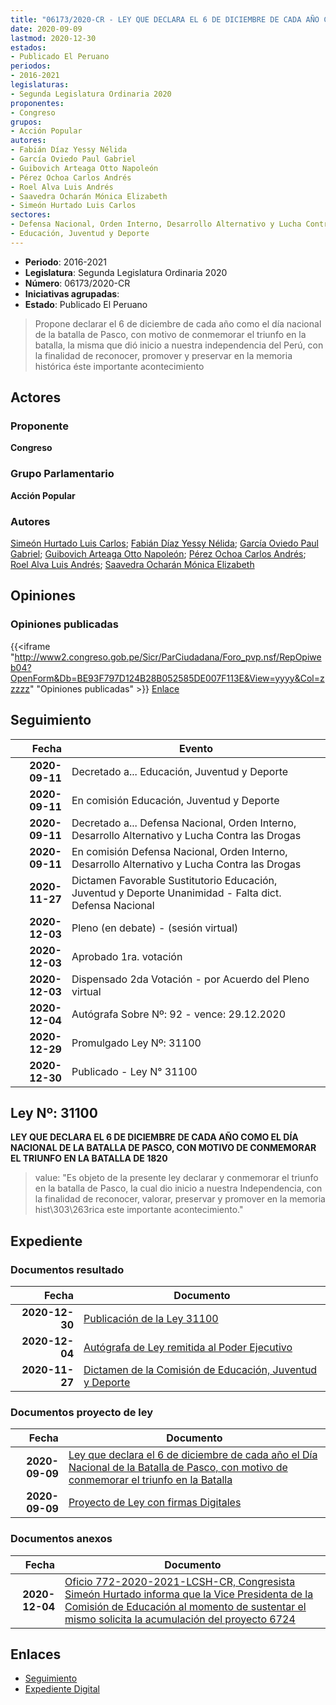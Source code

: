 ```yaml
---
title: "06173/2020-CR - LEY QUE DECLARA EL 6 DE DICIEMBRE DE CADA AÑO COMO EL DIA NACIONAL DE LA BATALLA DE PASCO, CON MOTIVO DE CONMEMORAR EL TRIUNFO EN LA BATALLA"
date: 2020-09-09
lastmod: 2020-12-30
estados:
- Publicado El Peruano
periodos:
- 2016-2021
legislaturas:
- Segunda Legislatura Ordinaria 2020
proponentes:
- Congreso
grupos:
- Acción Popular
autores:
- Fabián Díaz Yessy Nélida
- García Oviedo Paul Gabriel
- Guibovich Arteaga Otto Napoleón
- Pérez Ochoa Carlos Andrés
- Roel Alva Luis Andrés
- Saavedra Ocharán Mónica Elizabeth
- Simeón Hurtado Luis Carlos
sectores:
- Defensa Nacional, Orden Interno, Desarrollo Alternativo y Lucha Contra las Drogas
- Educación, Juventud y Deporte
---
```

- **Periodo**: 2016-2021
- **Legislatura**: Segunda Legislatura Ordinaria 2020
- **Número**: 06173/2020-CR
- **Iniciativas agrupadas**: 
- **Estado**: Publicado El Peruano

> Propone declarar el 6 de diciembre de cada año como el día nacional de la batalla de Pasco, con motivo de conmemorar el triunfo en la batalla, la misma que dió inicio a nuestra independencia del Perú, con la finalidad de reconocer, promover y preservar en la memoria histórica éste importante acontecimiento


## Actores

### Proponente

**Congreso**

### Grupo Parlamentario

**Acción Popular**

### Autores

[Simeón Hurtado Luis Carlos](mailto:mailto:lsimeon@congreso.gob.pe); [Fabián Díaz Yessy Nélida](mailto:mailto:yfabian@congreso.gob.pe); [García Oviedo Paul Gabriel](mailto:mailto:pgarcia@congreso.gob.pe); [Guibovich Arteaga Otto Napoleón](mailto:mailto:oguibovich@congreso.gob.pe); [Pérez Ochoa Carlos Andrés](mailto:mailto:cperezo@congreso.gob.pe); [Roel Alva Luis Andrés](mailto:mailto:lroel@congreso.gob.pe); [Saavedra Ocharán Mónica Elizabeth](mailto:mailto:msaavedra@congreso.gob.pe)

## Opiniones

### Opiniones publicadas

{{<iframe "http://www2.congreso.gob.pe/Sicr/ParCiudadana/Foro_pvp.nsf/RepOpiweb04?OpenForm&Db=BE93F797D124B28B052585DE007F113E&View=yyyy&Col=zzzzz" "Opiniones publicadas" >}}
[Enlace](http://www2.congreso.gob.pe/Sicr/ParCiudadana/Foro_pvp.nsf/RepOpiweb04?OpenForm&Db=BE93F797D124B28B052585DE007F113E&View=yyyy&Col=zzzzz)


## Seguimiento

| Fecha | Evento |
|------:|--------|
| **2020-09-11** | Decretado a... Educación, Juventud y Deporte |
| **2020-09-11** | En comisión Educación, Juventud y Deporte |
| **2020-09-11** | Decretado a... Defensa Nacional, Orden Interno, Desarrollo Alternativo y Lucha Contra las Drogas |
| **2020-09-11** | En comisión Defensa Nacional, Orden Interno, Desarrollo Alternativo y Lucha Contra las Drogas |
| **2020-11-27** | Dictamen Favorable Sustitutorio Educación, Juventud y Deporte Unanimidad - Falta dict. Defensa Nacional |
| **2020-12-03** | Pleno (en debate) - (sesión virtual) |
| **2020-12-03** | Aprobado 1ra. votación |
| **2020-12-03** | Dispensado 2da Votación - por Acuerdo del Pleno virtual |
| **2020-12-04** | Autógrafa Sobre Nº: 92 - vence: 29.12.2020 |
| **2020-12-29** | Promulgado Ley Nº: 31100 |
| **2020-12-30** | Publicado - Ley N° 31100 |

## Ley Nº: 31100

**LEY QUE DECLARA EL 6 DE DICIEMBRE DE CADA AÑO COMO EL DÍA NACIONAL DE LA BATALLA DE PASCO, CON MOTIVO DE CONMEMORAR EL TRIUNFO EN LA BATALLA DE 1820**

> value: "Es objeto de la presente ley declarar y conmemorar el triunfo en la batalla de Pasco, la cual dio inicio a nuestra Independencia, con la finalidad de reconocer, valorar, preservar y promover en la memoria hist\303\263rica este importante acontecimiento."


## Expediente

### Documentos resultado

| Fecha | Documento |
|------:|-----------|
| **2020-12-30** | [Publicación de la Ley 31100](https://leyes.congreso.gob.pe/Documentos/2016_2021/ADLP/Normas_Legales/31100-LEY.pdf) |
| **2020-12-04** | [Autógrafa de Ley remitida al Poder Ejecutivo](https://leyes.congreso.gob.pe/Documentos/2016_2021/Autografas/Ley_y_de_Resolucion_Legislativa/AU06173-20201104.pdf) |
| **2020-11-27** | [Dictamen de la Comisión de Educación, Juventud y Deporte](http://www.leyes.congreso.gob.pe/Documentos/2016_2021/Dictamenes/Proyectos_de_Ley/06173DC10MAY20201127.pdf) |

### Documentos proyecto de ley

| Fecha | Documento |
|------:|-----------|
| **2020-09-09** | [Ley que declara el 6 de diciembre de cada año el Día Nacional de la Batalla de Pasco, con motivo de conmemorar el triunfo en la Batalla](http://www.leyes.congreso.gob.pe/Documentos/2016_2021/Proyectos_de_Ley_y_de_Resoluciones_Legislativas/PL06173-20200909.pdf) |
| **2020-09-09** | [Proyecto de Ley con firmas Digitales](http://www.leyes.congreso.gob.pe/Documentos/2016_2021/Proyectos_de_Ley_y_de_Resoluciones_Legislativas/Proyectos_Firmas_digitales/PL06173.pdf) |

### Documentos anexos

| Fecha | Documento |
|------:|-----------|
| **2020-12-04** | [Oficio 772-2020-2021-LCSH-CR, Congresista Simeón Hurtado informa que la Vice Presidenta de la Comisión de Educación al momento de sustentar el mismo solicita la acumulación del proyecto 6724](http://www.leyes.congreso.gob.pe/Documentos/2016_2021/Oficios/Congresistas/OFICIO-772-2020-2021-LCSH-CR.pdf) |

## Enlaces

- [Seguimiento](http://www2.congreso.gob.pe/Sicr/TraDocEstProc/CLProLey2016.nsf/f7fff46988ca05b1052578e100829cc7/c3822d292a62cde4052585df0055dc16?OpenDocument)
- [Expediente Digital](http://www2.congreso.gob.pe/Sicr/TraDocEstProc/Expvirt_2011.nsf/visbusqptramdoc1621/06173?opendocument)

